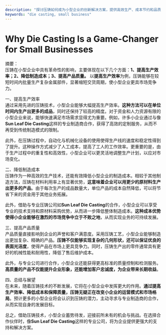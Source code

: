 ```yaml
---
description: "探讨压铸如何成为小型企业的创新解决方案，提供高效生产、成本节约和品质保证。"
keywords: "die casting, small business"
---
```

# Why Die Casting Is a Game-Changer for Small Businesses

摘要：  
压铸在小型企业中具有革命性的影响，主要体现在以下几个方面：**1、提高生产效率；2、降低制造成本；3、提高产品质量。** 以**提高生产效率**为例，压铸能够在较短时间内批量生产复杂金属部件，显著缩短交货周期，使小型企业更具市场竞争力。

一、提高生产效率  
通过采用先进的压铸技术，小型企业能够大幅提高生产效率。**这种方法可以在单位时间内生产出更多的成品**，同时还保持了较高的精度。对于资金和人力资源有限的小型企业来说，能够快速满足市场需求显得尤为重要。例如，许多小企业通过与像**Sun Leaf Die Casting**这样的专业制造商合作，获得了高效的定制服务，从而不再受到传统制造模式的限制。

此外，在压铸过程中，自动化与机械化设备的使用使得生产线的速度和稳定性得到了提升。这种操作方式减少了人工成本，提高了工人的工作效率。更重要的是，由于生产过程中的重复性和高效性，小型企业可以更灵活地调整生产计划，以应对市场变化。

二、降低制造成本  
压铸作为一种高效的生产技术，还能有效降低小型企业的制造成本。相较于其他制造方法，压铸在材料利用率上有显著优势，**这意味着企业可以用更少的原材料生产出更多的产品**。由于每次生产的成品数量大，单位产品的成本自然降低，可以将节省下来的资金用于其他业务拓展。

此外，借助与专业压铸公司如**Sun Leaf Die Casting**的合作，小型企业可以享受专业的技术支持和原材料采购优势，从而进一步降低整体制造成本。**这种成本优势使得小企业能够在激烈的市场竞争中立于不败之地**，从而实现业务的可持续发展。

三、提高产品质量  
产品质量直接影响到企业的声誉和客户满意度。采用压铸工艺，小型企业能够制造出更加复杂、精确的产品。**压铸不仅能够实现复杂的几何形状，还可以保证优良的表面光洁度**，使得产品在市场上更具竞争力。同时，压铸生产出的零件通常具有更好的机械性能和耐用性，降低了售后维护成本。

此外，与专业公司进行合作，小型企业还能获得更高标准的质量控制和检测服务。**高质量的产品不仅能提升企业形象，还能增加客户忠诚度，为企业带来长期收益**。

四、总结与展望  
在未来，随着压铸技术的不断发展，它将在小型企业中发挥更大的作用。**通过提高生产效率、降低成本和保障质量，压铸无疑正在改变小企业的运营模式和市场格局**。预计更多的小型企业将会认识到压铸的潜力，主动寻求与专业制造商的合作，从而实现自身的发展目标。

总之，借助压铸技术，小型企业蓄势待发，迎接前所未有的机会与挑战。在选择合作伙伴时，像**Sun Leaf Die Casting**这样的专业公司，将为企业提供更强大的支持和解决方案。

